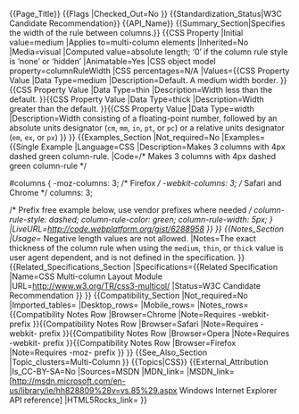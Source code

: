 {{Page_Title}}
{{Flags
|Checked_Out=No
}}
{{Standardization_Status|W3C Candidate Recommendation}}
{{API_Name}}
{{Summary_Section|Specifies the width of the rule between columns.}}
{{CSS Property
|Initial value=medium
|Applies to=multi-column elements
|Inherited=No
|Media=visual
|Computed value=absolute length; ‘0’ if the column rule style is ‘none’ or ‘hidden’
|Animatable=Yes
|CSS object model property=columnRuleWidth
|CSS percentages=N/A
|Values={{CSS Property Value
|Data Type=medium
|Description=Default. A medium width border.
}}{{CSS Property Value
|Data Type=thin
|Description=Width less than the default.
}}{{CSS Property Value
|Data Type=thick
|Description=Width greater than the default.
}}{{CSS Property Value
|Data Type=width
|Description=Width consisting of a floating-point number, followed by an absolute units designator (<code>cm</code>, <code>mm</code>, <code>in</code>, <code>pt</code>, or <code>pc</code>) or a relative units designator (<code>em</code>, <code>ex</code>, or <code>px</code>)
}}
}}
{{Examples_Section
|Not_required=No
|Examples={{Single Example
|Language=CSS
|Description=Makes 3 columns with 4px dashed green column-rule.
|Code=/*
Makes 3 columns with 4px dashed green column-rule
*/

#columns {
  -moz-columns: 3; /* Firefox */
  -webkit-columns: 3; /* Safari and Chrome */
  columns: 3;
  
  /* Prefix free example below, use vendor prefixes where needed */
  column-rule-style: dashed;
  column-rule-color: green;
  column-rule-width: 5px;
}
|LiveURL=http://code.webplatform.org/gist/6288958
}}
}}
{{Notes_Section
|Usage=* Negative length values are not allowed.
|Notes=The exact thickness of the column rule when using the <code>medium</code>, <code>thin</code>, or <code>thick</code> value is user agent dependent, and is not defined in the specification.
}}
{{Related_Specifications_Section
|Specifications={{Related Specification
|Name=CSS Multi-column Layout Module
|URL=http://www.w3.org/TR/css3-multicol/
|Status=W3C Candidate Recommendation
}}
}}
{{Compatibility_Section
|Not_required=No
|Imported_tables=
|Desktop_rows=
|Mobile_rows=
|Notes_rows={{Compatibility Notes Row
|Browser=Chrome
|Note=Requires -webkit- prefix
}}{{Compatibility Notes Row
|Browser=Safari
|Note=Requires -webkit- prefix
}}{{Compatibility Notes Row
|Browser=Opera
|Note=Requires -webkit- prefix
}}{{Compatibility Notes Row
|Browser=Firefox
|Note=Requires -moz- prefix
}}
}}
{{See_Also_Section
|Topic_clusters=Multi-Column
}}
{{Topics|CSS}}
{{External_Attribution
|Is_CC-BY-SA=No
|Sources=MSDN
|MDN_link=
|MSDN_link=[http://msdn.microsoft.com/en-us/library/ie/hh828809%28v=vs.85%29.aspx Windows Internet Explorer API reference]
|HTML5Rocks_link=
}}